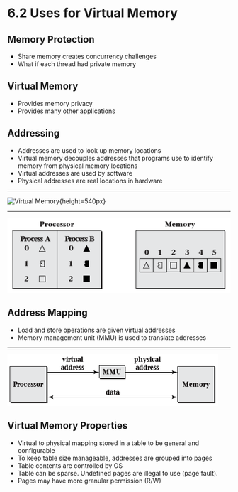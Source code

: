 6.2 Uses for Virtual Memory
===========================

Memory Protection
-----------------

- Share memory creates concurrency challenges
- What if each thread had private memory

Virtual Memory
--------------

- Provides memory privacy
- Provides many other applications

Addressing
----------

- Addresses are used to look up memory locations
- Virtual memory decouples addresses that programs use to identify memory from physical memory locations
- Virtual addresses are used by software
- Physical addresses are real locations in hardware

---

![Virtual Memory](https://upload.wikimedia.org/wikipedia/commons/6/6e/Virtual_memory.svg){height=540px}

---

![Simplified local memory](media/6-3.png)

Address Mapping
---------------

- Load and store operations are given virtual addresses
- Memory management unit (MMU) is used to translate addresses

---

![MMU](media/6-4.png)

Virtual Memory Properties
-------------------------

- Virtual to physical mapping stored in a table to be general and configurable
- To keep table size manageable, addresses are grouped into pages
- Table contents are controlled by OS
- Table can be sparse. Undefined pages are illegal to use (page fault).
- Pages may have more granular permission (R/W)